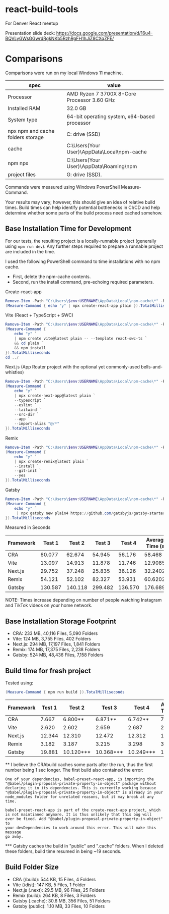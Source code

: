 # react-build-tools
For Denver React meetup

Presentation slide deck:
https://docs.google.com/presentation/d/16u4-BQVLyGWsGGwrdRgkNKb5RzhRgFH1hJiZ8CXqZFE/

# Comparisons

Comparisons were run on my local Windows 11 machine.

| spec | value |
| --- | --- |
| Processor | AMD Ryzen 7 3700X 8-Core Processor 3.60 GHz |
| Installed RAM | 32.0 GB |
| System type | 64-bit operating system, x64-based processor |
| npx npm and cache folders storage | C: drive (SSD) |
| cache | C:\Users\(Your User)\AppData\Local\npm-cache |
| npm npx | C:\Users\(Your User)\AppData\Roaming\npm |
| project files | G: drive (SSD). |

Commands were measured using Windows PowerShell Measure-Command.

Your results may vary; however, this should give an idea of relative build times.
Build times can help identify potential bottlenecks in CI/CD and help determine
whether some parts of the build process need cached somehow.

## Base Installation Time for Development

For our tests, the resulting project is a locally-runnable project
(generally using `npm run dev`).
Any further steps required to prepare a runnable project are included in the time.

I used the following PowerShell command to time installations with no npm cache.
- First, delete the npm-cache contents.
- Second, run the install command, pre-echoing required parameters.

Create-react-app

```ps1
Remove-Item -Path "C:\Users\$env:USERNAME\AppData\Local\npm-cache\*" -Recurse -Force
(Measure-Command { echo "y" | npx create-react-app plain }).TotalMilliseconds
```

Vite (React + TypeScript + SWC)

```ps1
Remove-Item -Path "C:\Users\$env:USERNAME\AppData\Local\npm-cache\*" -Recurse -Force
(Measure-Command {
    echo "y" `
    | npm create vite@latest plain -- --template react-swc-ts `
    && cd plain `
    && npm install
}).TotalMilliseconds
cd ../
```

Next.js (App Router project with the optional yet commonly-used bells-and-whistles)

```ps1
Remove-Item -Path "C:\Users\$env:USERNAME\AppData\Local\npm-cache\*" -Recurse -Force
(Measure-Command {
    echo "y" `
    | npx create-next-app@latest plain `
    --typescript `
    --eslint `
    --tailwind `
    --src-dir `
    --app `
    --import-alias "@/*"
}).TotalMilliseconds
```

Remix

```ps1
Remove-Item -Path "C:\Users\$env:USERNAME\AppData\Local\npm-cache\*" -Recurse -Force
(Measure-Command {
    echo "y" `
    | npx create-remix@latest plain `
    --install `
    --git-init `
    --yes
}).TotalMilliseconds
```

Gatsby

```ps1
Remove-Item -Path "C:\Users\$env:USERNAME\AppData\Local\npm-cache\*" -Recurse -Force
(Measure-Command {
    echo "y" `
     | npx gatsby new plain4 https://github.com/gatsbyjs/gatsby-starter-minimal-ts
}).TotalMilliseconds
```

Measured in Seconds

| Framework | Test 1  | Test 2  | Test 3  | Test 4  | Average Time (s) |
|-----------|---------|---------|---------|---------|------------------|
| CRA       | 60.077  | 62.674  | 54.945  | 56.176  | 58.468           |
| Vite      | 13.097  | 14.913  | 11.878  | 11.746  | 12.9085          |
| Next.js   | 29.752  | 37.248  | 25.835  | 36.126  | 32.24025         |
| Remix     | 54.121  | 52.102  | 82.327  | 53.931  | 60.62025         |
| Gatsby    | 130.587 | 140.118 | 299.482 | 136.570 | 176.689          |

NOTE: Times increase depending on number of people watching Instagram and TikTok videos
on your home network.

## Base Installation Storage Footprint

- CRA: 233 MB, 40,116 Files, 5,090 Folders
- Vite: 124 MB, 3,755 Files, 402 Folders
- Next.js: 294 MB, 17,197 Files, 1,841 Folders
- Remix: 174 MB, 17,375 Files, 2,238 Folders
- Gatsby: 524 MB, 48,436 Files, 7,158 Folders

## Build time for fresh project

Tested using:

```ps1
(Measure-Command { npm run build }).TotalMilliseconds
```

| Framework | Test 1    | Test 2     | Test 3     | Test 4     | Average Time (s) |
|-----------|-----------|------------|------------|------------|------------------|
| CRA       | 7.667     | 6.800**    | 6.871**    | 6.742**    | 7.020            |
| Vite      | 2.620     | 2.602      | 2.659      | 2.687      | 2.642            |
| Next.js   | 12.344    | 12.310     | 12.472     | 12.312     | 12.3595          |
| Remix     | 3.182     | 3.187      | 3.215      | 3.298      | 3.2205           |
| Gatsby    | 19.881    | 10.120***  | 10.368***  | 10.249***  | 12.6545          |

** I believe the CRAbuild caches some parts after the run,
thus the first number being 1 sec longer.
The first build also contained the error:

```
One of your dependencies, babel-preset-react-app, is importing the
"@babel/plugin-proposal-private-property-in-object" package without
declaring it in its dependencies. This is currently working because
"@babel/plugin-proposal-private-property-in-object" is already in your
node_modules folder for unrelated reasons, but it may break at any time.

babel-preset-react-app is part of the create-react-app project, which
is not maintianed anymore. It is thus unlikely that this bug will
ever be fixed. Add "@babel/plugin-proposal-private-property-in-object" to
your devDependencies to work around this error. This will make this message
go away.
```

*** Gatsby caches the build in "public" and ".cache" folders.
When I deleted these folders, build time resumed in being ~19 seconds.

## Build Folder Size

- CRA (/build): 544 KB, 15 Files, 4 Folders
- Vite (/dist): 147 KB, 5 Files, 1 Folder
- Next.js (.next): 29.5 MB, 96 Files, 25 Folders
- Remix (build): 264 KB, 8 Files, 3 Folders
- Gatsby (.cache): 30.6 MB, 356 Files, 51 Folders
- Gatsby (public): 1.10 MB, 33 Files, 10 Folders
